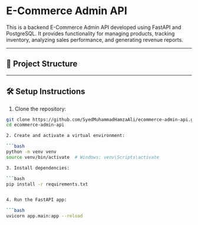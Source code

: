 # E-Commerce Admin API

This is a backend E-Commerce Admin API developed using FastAPI and PostgreSQL. It provides functionality for managing products, tracking inventory, analyzing sales performance, and generating revenue reports.

---

## 📁 Project Structure


---

## 🛠 Setup Instructions

1. Clone the repository:

```bash
git clone https://github.com/SyedMuhammadHamzaAli/ecommerce-admin-api.git
cd ecommerce-admin-api

2. Create and activate a virtual environment:

```bash
python -m venv venv
source venv/bin/activate  # Windows: venv\Scripts\activate

3. Install dependencies:

```bash
pip install -r requirements.txt


4. Run the FastAPI app:

```bash
uvicorn app.main:app --reload
